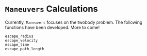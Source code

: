 # `Maneuvers` Calculations

Currently, `Maneuvers` focuses on the twobody problem. The following functions have been developed. More to come!

```@docs
escape_radius
escape_velocity
escape_time
escape_path_length
```